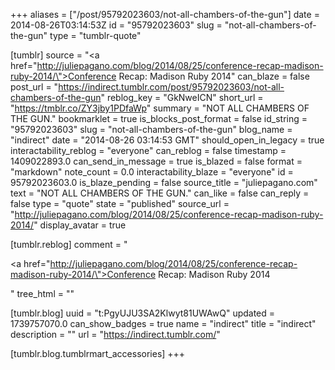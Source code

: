 +++
aliases = ["/post/95792023603/not-all-chambers-of-the-gun"]
date = 2014-08-26T03:14:53Z
id = "95792023603"
slug = "not-all-chambers-of-the-gun"
type = "tumblr-quote"

[tumblr]
source = "<a href=\"http://juliepagano.com/blog/2014/08/25/conference-recap-madison-ruby-2014/\">Conference Recap: Madison  Ruby 2014</a>"
can_blaze = false
post_url = "https://indirect.tumblr.com/post/95792023603/not-all-chambers-of-the-gun"
reblog_key = "GkNweICN"
short_url = "https://tmblr.co/ZY3jby1PDfaWp"
summary = "NOT ALL CHAMBERS OF THE GUN."
bookmarklet = true
is_blocks_post_format = false
id_string = "95792023603"
slug = "not-all-chambers-of-the-gun"
blog_name = "indirect"
date = "2014-08-26 03:14:53 GMT"
should_open_in_legacy = true
interactability_reblog = "everyone"
can_reblog = false
timestamp = 1409022893.0
can_send_in_message = true
is_blazed = false
format = "markdown"
note_count = 0.0
interactability_blaze = "everyone"
id = 95792023603.0
is_blaze_pending = false
source_title = "juliepagano.com"
text = "NOT ALL CHAMBERS OF THE GUN."
can_like = false
can_reply = false
type = "quote"
state = "published"
source_url = "http://juliepagano.com/blog/2014/08/25/conference-recap-madison-ruby-2014/"
display_avatar = true

[tumblr.reblog]
comment = "<p><a href=\"http://juliepagano.com/blog/2014/08/25/conference-recap-madison-ruby-2014/\">Conference Recap: Madison  Ruby 2014</a></p>"
tree_html = ""

[tumblr.blog]
uuid = "t:PgyUJU3SA2Klwyt81UWAwQ"
updated = 1739757070.0
can_show_badges = true
name = "indirect"
title = "indirect"
description = ""
url = "https://indirect.tumblr.com/"

[tumblr.blog.tumblrmart_accessories]
+++
